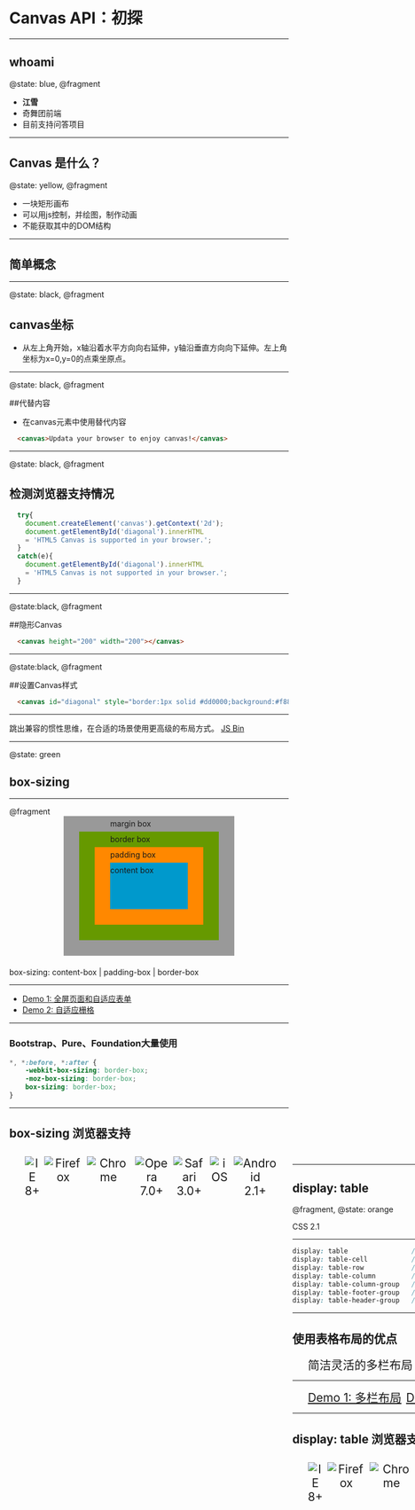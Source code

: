 # Canvas API：初探

---

## whoami

@state: blue, @fragment

* **江雪**
* 奇舞团前端
* 目前支持问答项目

---

## Canvas 是什么？

@state: yellow, @fragment

* 一块矩形画布
* 可以用js控制，并绘图，制作动画
* 不能获取其中的DOM结构

---

## 简单概念

---

@state: black, @fragment

## canvas坐标
* 从左上角开始，x轴沿着水平方向向右延伸，y轴沿垂直方向向下延伸。左上角坐标为x=0,y=0的点乘坐原点。

---

@state: black, @fragment

##代替内容
* 在canvas元素中使用替代内容
```html
  <canvas>Updata your browser to enjoy canvas!</canvas>
```
---

@state: black, @fragment

## 检测浏览器支持情况

```javascript
  try{
	document.createElement('canvas').getContext('2d');
	document.getElementById('diagonal').innerHTML 
	= 'HTML5 Canvas is supported in your browser.';
  }
  catch(e){
  	document.getElementById('diagonal').innerHTML 
  	= 'HTML5 Canvas is not supported in your browser.';
  }
```
---

@state:black, @fragment

##隐形Canvas

```html
  <canvas height="200" width="200"></canvas>
```

---

@state:black, @fragment

##设置Canvas样式
```html
  <canvas id="diagonal" style="border:1px solid #dd0000;background:#f88" height="200" width="200"></canvas>
```

---

跳出兼容的惯性思维，在合适的场景使用更高级的布局方式。
<a class="jsbin-embed" href="http://jsbin.com/nemoho/4/embed">JS Bin</a><script src="http://static.jsbin.com/js/embed.js"></script>

---

@state: green

## box-sizing

---

@fragment

<style type="text/css">
.box-model {width: 10em;height: 6em;background:#09c;box-shadow:#f80 0 0 0px 2em, #690 0 0 0 4em, #999 0 0 0 6em; margin: 6em auto 7.5em auto!important}
.box-model p {line-height: 2em; position: relative; top: -6em}
</style>

<div class="box-model"><p>margin box<br>border box<br>padding box<br>content box</p></div>

box-sizing: content-box | padding-box | border-box

---

* [Demo 1: 全屏页面和自适应表单](http://dabblet.com/gist/de697755292033c055e8)
* [Demo 2: 自适应栅格](http://codepen.io/jason-kinney/pen/cKgzi?editors=110)

---

### Bootstrap、Pure、Foundation大量使用

```css
*, *:before, *:after {
    -webkit-box-sizing: border-box;
    -moz-box-sizing: border-box;
    box-sizing: border-box;
}
```

---

## box-sizing 浏览器支持

<ul class="browser-support">
    <li><img src="img/css3/ie.png" alt="IE">8+</li>
    <li><img src="img/css3/firefox.png" alt="Firefox"></li>
    <li><img src="img/css3/chrome.png" alt="Chrome"></li>
    <li><img src="img/css3/opera.png" alt="Opera">7.0+</li>
    <li><img src="img/css3/safari.png" alt="Safari">3.0+</li>
    <li><img src="img/css3/ios.png" alt="iOS"></li>
    <li><img src="img/css3/android.png" alt="Android">2.1+</li>
<ul>

---

## display: table

@fragment, @state: orange

CSS 2.1

---

```css
display: table                /* <table>     */
display: table-cell           /* <td>        */
display: table-row            /* <tr>        */
display: table-column         /* <col>       */
display: table-column-group   /* <colgroup>  */
display: table-footer-group   /* <tfoot>     */
display: table-header-group   /* <thead>     */
```

---

## 使用表格布局的优点

* 简洁灵活的多栏布局
* 简单的等高解决方案
* 简单的垂直居中
* 防止一行内的元素折行

---

* [Demo 1: 多栏布局](http://dabblet.com/gist/372edba1af0c2ef44adf)
* [Demo 2: 强制一行显示](http://dabblet.com/gist/a8823614dc5cfd0f7394)
* [Demo 3: 垂直居中](http://dabblet.com/gist/2528b21a7867023c2fed)

---

## display: table 浏览器支持

<ul class="browser-support">
    <li><img src="img/css3/ie.png" alt="IE">8+</li>
    <li><img src="img/css3/firefox.png" alt="Firefox"></li>
    <li><img src="img/css3/chrome.png" alt="Chrome"></li>
    <li><img src="img/css3/opera.png" alt="Opera">7.0+</li>
    <li><img src="img/css3/safari.png" alt="Safari"></li>
    <li><img src="img/css3/ios.png" alt="iOS"></li>
    <li><img src="img/css3/android.png" alt="Android"></li>
<ul>

---

@state: purple

## flexbox

---

Flexbox可控制容器内的子元素：

* 水平或垂直排成一行
* 控制子元素对齐方式
* 控制子元素的宽度/高度
* 控制子元素显示顺序
* 控制子元素是否折行

---

Flexbox是W3C布局方面标准中的*终极武器*

---

![axis](img/css3/axis.png)

---

[Flexbox Demo](http://dabblet.com/gist/95e5b65622aeae4d031d)

---

## 新旧标准

* 2009年语法
* 2012年语法

---

```css
.container {
    display: -webkit-box;
    display: -webkit-flex;
    display: flex;
    -webkit-box-direction: normal;
    -webkit-box-orient: horizontal;
    -webkit-flex-direction: row;
    flex-direction: row;
    -webkit-flex-wrap: nowrap;
    flex-wrap: nowrap;
    -webkit-box-pack: start;
    -webkit-justify-content: flex-start;
    justify-content: flex-start;
    -webkit-align-content: stretch;
    align-content: stretch;
}
```

---

## Flexbox浏览器支持(2009标准)

<ul class="browser-support">
    <li><img src="img/css3/ie.png" alt="IE">10+</li>
    <li><img src="img/css3/firefox.png" alt="Firefox"></li>
    <li><img src="img/css3/chrome.png" alt="Chrome"></li>
    <li><img src="img/css3/opera.png" alt="Opera">12.1+</li>
    <li><img src="img/css3/safari.png" alt="Safari"></li>
    <li><img src="img/css3/ios.png" alt="iOS"></li>
    <li><img src="img/css3/android.png" alt="Android">2.1+</li>
<ul>

---

## Flexbox浏览器支持(2012标准)

<ul class="browser-support">
    <li><img src="img/css3/ie.png" alt="IE">11+</li>
    <li><img src="img/css3/firefox.png" alt="Firefox">22+</li>
    <li><img src="img/css3/chrome.png" alt="Chrome">21+</li>
    <li><img src="img/css3/opera.png" alt="Opera">12.1+</li>
    <li><img src="img/css3/safari.png" alt="Safari">6.1+</li>
    <li><img src="img/css3/ios.png" alt="iOS">7.0+</li>
    <li><img src="img/css3/android.png" alt="Android">4.4+</li>
<ul>

---

@state: purple

# Multi-column Layout

---

主要解决文字内容的多列展示，实现报纸杂志效果。

---

[Demo](http://dabblet.com/gist/1e98898598d536015362)

---

## 多列显示浏览器支持

<ul class="browser-support">
    <li><img src="img/css3/ie.png" alt="IE">10+</li>
    <li><img src="img/css3/firefox.png" alt="Firefox"></li>
    <li><img src="img/css3/chrome.png" alt="Chrome"></li>
    <li><img src="img/css3/opera.png" alt="Opera">11.1+</li>
    <li><img src="img/css3/safari.png" alt="Safari"></li>
    <li><img src="img/css3/ios.png" alt="iOS"></li>
    <li><img src="img/css3/android.png" alt="Android"></li>
<ul>

---

### CSS Region

---

让内容依次流入不同的容器。

![region](img/css3/region.png)

---

```css
.content {
    /* 内容源流入到指定管道中 */
    flow-into: <pipe-name>;
}

.region {
    /* 从指定管道中读入内容 */
    flow-from: <pipe-name>;
}
```

---

[Demo](demos/css3/region.html)

---

## CSS Region浏览器支持

<ul class="browser-support">
    <li><img src="img/css3/ie.png" alt="IE">10+</li>
    <li><img src="img/css3/safari.png" alt="Safari">6.1+</li>
    <li><img src="img/css3/ios.png" alt="iOS">7.1+</li>
<ul>

---

## CSS Shapes

---

让内容在各种形状的容器内显示。

---

```css
.content {
    /*
     * shape-outside: 将内容在围绕在一个形状外面显示
     * shape-inside: 将内容在一个形状内部显示
     */
    shape-outside: polygon( /* parameters */ );
}
```

---

## 形状

* circle( radius at position )
* polygon( position, position, position ... )
* ellipse( radius1, radius2 at position )
* inset( top, right, bottom, left, border-radius )

---

* [Demo](http://codepen.io/adobe/full/rmual)

---

## CSS Shapes浏览器支持

<ul class="browser-support">
    <li><img src="img/css3/chrome.png" alt="Chrome">37+</li>
    <li><img src="img/css3/safari.png" alt="Safari">8.0+</li>
    <li><img src="img/css3/ios.png" alt="iOS">8.0+</li>
<ul>

---

@state: green

<p style="font-size:6em"><i class="fa-comments"></i></p>

---

@fragment

## 总结

* box-sizing
* display: table
* flexbox
* multiple column
* css region
* css shape

---

@state: blue

## 谢谢大家！

<p style="font-size:6em"><i class="icon-smile"></i></p>



<style type="text/css">
.reveal h1 {font-size:2.4em;}
.reveal h2 {font-size:1.6em;}
.reveal img {max-width:100%;}
.reveal a:not(.image) { color: #ccc; color: rgba(255,255,255,0.8); }
.reveal a:not(.image):hover { color: #fff; }
.reveal .overlay {display:inline-block;width:auto;background:rgba(0,0,0,0.5);padding:0.5em 1em;margin:0;line-height:1.6;font-size:1.5em}

.browser-support {display: table; margin-top:2em!important;}
.browser-support img {display: block; margin: 0 auto}
.browser-support li {display: table-cell; vertical-align:top; text-align: center;font-size:1.5em; box-sizing:border-box;padding:0 0.2em;}
</style>
